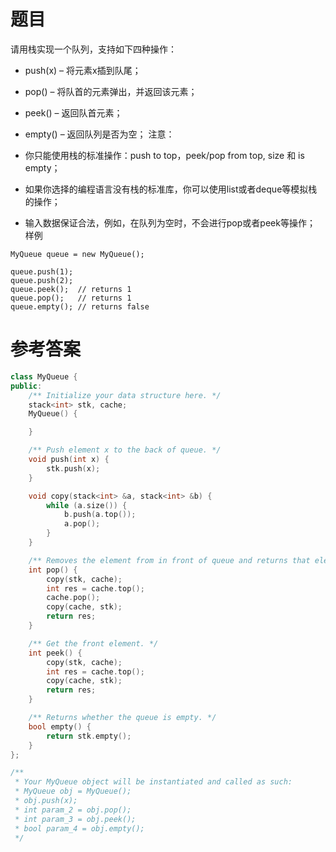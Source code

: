 # 题目
请用栈实现一个队列，支持如下四种操作：

* push(x) – 将元素x插到队尾；
* pop() – 将队首的元素弹出，并返回该元素；
* peek() – 返回队首元素；
* empty() – 返回队列是否为空；
注意：

* 你只能使用栈的标准操作：push to top，peek/pop from top, size 和 is empty；
* 如果你选择的编程语言没有栈的标准库，你可以使用list或者deque等模拟栈的操作；
* 输入数据保证合法，例如，在队列为空时，不会进行pop或者peek等操作；
样例
```
MyQueue queue = new MyQueue();

queue.push(1);
queue.push(2);
queue.peek();  // returns 1
queue.pop();   // returns 1
queue.empty(); // returns false
```
# 参考答案
```c++
class MyQueue {
public:
    /** Initialize your data structure here. */
    stack<int> stk, cache;
    MyQueue() {

    }

    /** Push element x to the back of queue. */
    void push(int x) {
        stk.push(x);
    }

    void copy(stack<int> &a, stack<int> &b) {
        while (a.size()) {
            b.push(a.top());
            a.pop();
        }
    }

    /** Removes the element from in front of queue and returns that element. */
    int pop() {
        copy(stk, cache);
        int res = cache.top();
        cache.pop();
        copy(cache, stk);
        return res;
    }

    /** Get the front element. */
    int peek() {
        copy(stk, cache);
        int res = cache.top();
        copy(cache, stk);
        return res;
    }

    /** Returns whether the queue is empty. */
    bool empty() {
        return stk.empty();
    }
};

/**
 * Your MyQueue object will be instantiated and called as such:
 * MyQueue obj = MyQueue();
 * obj.push(x);
 * int param_2 = obj.pop();
 * int param_3 = obj.peek();
 * bool param_4 = obj.empty();
 */
